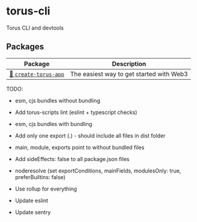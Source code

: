 # torus-cli

Torus CLI and devtools

## Packages

| Package                                   | Description                              |
| ----------------------------------------- | ---------------------------------------- |
| [🚀 `create-torus-app`](/packages/create) | The easiest way to get started with Web3 |

TODO:

- esm, cjs bundles without bundling
- Add torus-scripts lint (eslint + typescript checks)
- esm, cjs bundles with bundling
- Add only one export (.) - should include all files in dist folder
- main, module, exports point to without bundled files
- Add sideEffects: false to all package.json files
- noderesolve (set exportConditions,
  mainFields, modulesOnly: true,
  preferBuiltins: false)
- Use rollup for everything

- Update eslint
- Update sentry
